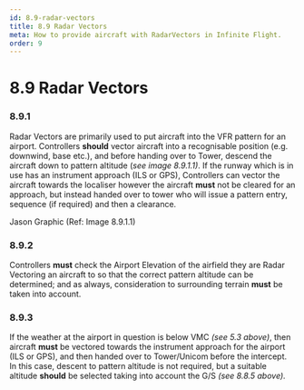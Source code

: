 ```yaml
---
id: 8.9-radar-vectors
title: 8.9 Radar Vectors
meta: How to provide aircraft with RadarVectors in Infinite Flight.
order: 9
---
```


# 8.9  Radar Vectors

 

### 8.9.1    

Radar Vectors are primarily used to put aircraft into the VFR pattern for an airport. Controllers **should** vector aircraft into a recognisable position (e.g. downwind, base etc.), and before handing over to Tower, descend the aircraft down to pattern altitude (*see image 8.9.1.1)*. If the runway which is in use has an instrument approach (ILS or GPS), Controllers can vector the aircraft towards the localiser however the aircraft **must** not be cleared for an approach, but instead handed over to tower who will issue a pattern entry, sequence (if required) and then a clearance.



Jason Graphic (Ref: Image 8.9.1.1)

 

### 8.9.2    

Controllers **must** check the Airport Elevation of the airfield they are Radar Vectoring an aircraft to so that the correct pattern altitude can be determined; and as always, consideration to surrounding terrain **must** be taken into account.



### 8.9.3    

If the weather at the airport in question is below VMC *(see 5.3 above)*, then aircraft **must** be vectored towards the instrument approach for the airport (ILS or GPS), and then handed over to Tower/Unicom before the intercept. In this case, descent to pattern altitude is not required, but a suitable altitude **should** be selected taking into account the G/S *(see 8.8.5 above).*

 